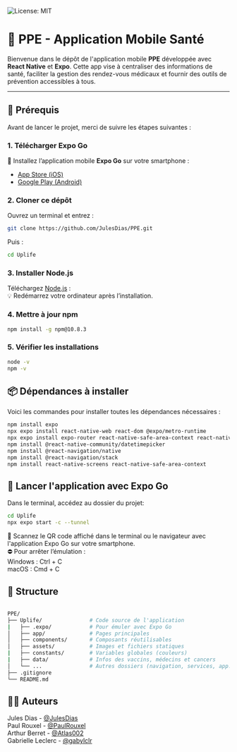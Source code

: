 ![License: MIT](https://img.shields.io/badge/License-MIT-yellow.svg)  
# 📱 PPE - Application Mobile Santé

Bienvenue dans le dépôt de l'application mobile **PPE** développée avec **React Native** et **Expo**. Cette app vise à centraliser des informations de santé, faciliter la gestion des rendez-vous médicaux et fournir des outils de prévention accessibles à tous.

---

## 🚀 Prérequis

Avant de lancer le projet, merci de suivre les étapes suivantes :

### 1. Télécharger Expo Go

📲 Installez l’application mobile **Expo Go** sur votre smartphone :

- [App Store (iOS)](https://apps.apple.com/app/expo-go/id982107779)
- [Google Play (Android)](https://play.google.com/store/apps/details?id=host.exp.exponent)

### 2. Cloner ce dépôt

Ouvrez un terminal et entrez :

```bash
git clone https://github.com/JulesDias/PPE.git
```
Puis :
```bash
cd Uplife
```
### 3. Installer Node.js
Téléchargez [Node.js](https://nodejs.org/en/download  ) :  
💡 Redémarrez votre ordinateur après l’installation.

### 4. Mettre à jour npm

```bash
npm install -g npm@10.8.3
```
### 5. Vérifier les installations

```bash
node -v
npm -v
```

## 📦 Dépendances à installer  

Voici les commandes pour installer toutes les dépendances nécessaires :

```bash
npm install expo
npx expo install react-native-web react-dom @expo/metro-runtime
npx expo install expo-router react-native-safe-area-context react-native-screens expo-linking expo-constants expo-status-bar
npm install @react-native-community/datetimepicker
npm install @react-navigation/native
npm install @react-navigation/stack
npm install react-native-screens react-native-safe-area-context
```

## 📲 Lancer l'application avec Expo Go

Dans le terminal, accédez au dossier du projet:

```bash
cd Uplife
npx expo start -c --tunnel
```

📸 Scannez le QR code affiché dans le terminal ou le navigateur avec l'application Expo Go sur votre smartphone.  
⛔ Pour arrêter l’émulation :  
Windows : Ctrl + C  
macOS : Cmd + C

## 📁 Structure

```bash

PPE/  
├── Uplife/               # Code source de l'application  
|   ├── .expo/            # Pour émuler avec Expo Go  
│   ├── app/              # Pages principales  
│   ├── components/       # Composants réutilisables  
│   ├── assets/           # Images et fichiers statiques  
|   ├── constants/        # Variables globales (couleurs)  
|   ├── data/             # Infos des vaccins, médecins et cancers  
│   └── ...               # Autres dossiers (navigation, services, app.json...)  
├── .gitignore  
└── README.md
```

## 🧑‍💻 Auteurs
Jules Dias - [@JulesDias](https://github.com/JulesDias)  
Paul Rouxel - [@PaulRouxel](https://github.com/PaulRouxel)  
Arthur Berret - [@Atlas002](https://github.com/Atlas002)  
Gabrielle Leclerc - [@gabylclr](https://github.com/gabylclr)  

